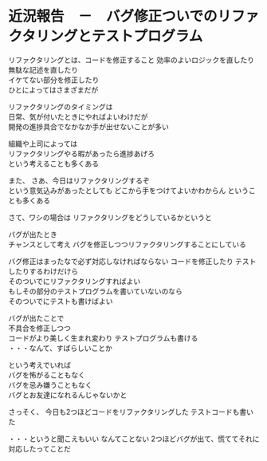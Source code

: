 # 近況報告　－　バグ修正ついでのリファクタリングとテストプログラム  

リファクタリングとは、コードを修正すること 
効率のよいロジックを直したり  
無駄な記述を直したり  
イケてない部分を修正したり  
ひとによってはさまざまだが  

リファクタリングのタイミングは  
日常、気が付いたときにやればよいわけだが  
開発の進捗具合でなかなか手が出せないことが多い  

組織や上司によっては  
リファクタリングやる暇があったら進捗あげろ  
という考えることも多くある  

また、
さあ、今日はリファクタリングするぞ  
という意気込みがあったとしても
どこから手をつけてよいかわからん
ということも多くある  

さて、ワシの場合は
リファクタリングをどうしているかというと

バグが出たとき  
チャンスとして考え 
バグを修正しつつリファクタリングすることにしている  

バグ修正はまったなで必ず対応しなければならない
コードを修正したり
テストしたりするわけだけら  
そのついでにリファクタリングすればよい  
もしその部分のテストプログラムを書いていないのなら  
そのついでにテストも書けばよい  

バグが出たことで  
不具合を修正しつつ  
コードがより美しく生まれ変わり
テストプログラムも書ける  
・・・なんて、すばらしいことか  

という考えでいれば  
バグを怖がることもなく  
バグを忌み嫌うこともなく  
バグとお友達になれるんじゃないかと

さっそく、
今日も2つほどコードをリファクタリングした
テストコードも書いた

・・・というと聞こえもいい
なんてことない
2つほどバグが出て、慌ててそれに対応したってことだ  
